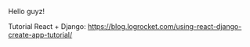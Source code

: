 Hello guyz!

Tutorial React + Django:
https://blog.logrocket.com/using-react-django-create-app-tutorial/
